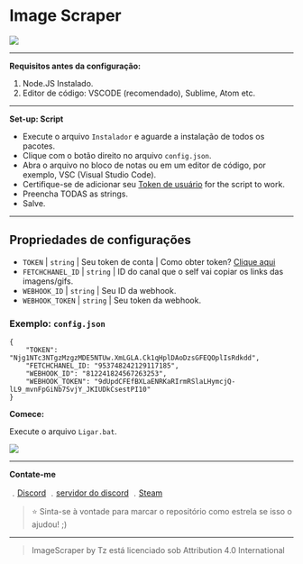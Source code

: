 # Image Scraper

![](https://media.discordapp.net/attachments/1062790187844911234/1062793731012563004/image.png)


----------
**Requisitos antes da configuração:**

1. Node.JS Instalado.
2. Editor de código: VSCODE (recomendado), Sublime, Atom etc.
----------
**Set-up: Script**

- Execute o arquivo `Instalador` e aguarde a instalação de todos os pacotes.
- Clique com o botão direito no arquivo `config.json`.
- Abra o arquivo no bloco de notas ou em um editor de código, por exemplo, VSC (Visual Studio Code).
- Certifique-se de adicionar seu [Token de usuário](https://www.youtube.com/watch?v=YEgFvgg7ZPI) for the script to work.
- Preencha TODAS as strings.
- Salve.
----------

## Propriedades de configurações
- `TOKEN` | `string` | Seu token de conta | Como obter token? [Clique aqui](https://www.youtube.com/watch?v=YEgFvgg7ZPI)
- `FETCHCHANEL_ID` | `string` | ID do canal que o self vai copiar os links das imagens/gifs.
- `WEBHOOK_ID` | `string` | Seu ID da webhook.
- `WEBHOOK_TOKEN` | `string` | Seu token da webhook.

### Exemplo: `config.json`

```
{
    "TOKEN": "Njg1NTc3NTgzMzgzMDE5NTUw.XmLGLA.Ck1qHplDAoDzsGFEQOplIsRdkdd",
    "FETCHCHANEL_ID: "953748242129117185",
    "WEBHOOK_ID": "812241824567263253",
    "WEBHOOK_TOKEN": "9dUpdCFEfBXLaENRKaRIrmRSlaLHymcjQ-lL9_mvnFpGiNb7SvjY_JKIUDkCsestPI10"
}
```

**Comece:**

Execute o arquivo `Ligar.bat`.

![](https://media.discordapp.net/attachments/1062790187844911234/1062790229246869637/image.png)


----------
**Contate-me**

﹒[Discord](https://discord.com/users/472756345909805059)
﹒[servidor do discord](https://discord.gg/giflandia)
﹒[Steam](https://steamcommunity.com/id/Tzrico/)

> ⭐ Sinta-se à vontade para marcar o repositório como estrela se isso o ajudou! ;)

----

> ImageScraper by Tz está licenciado sob Attribution 4.0 International
